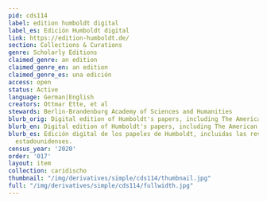 ```yaml
---
pid: cds114
label: edition humboldt digital
label_es: Edición Humboldt digital
link: https://edition-humboldt.de/
section: Collections & Curations
genre: Scholarly Editions
claimed_genre: an edition
claimed_genre_en: an edition
claimed_genre_es: una edición
access: open
status: Active
language: German|English
creators: Ottmar Ette, et al
stewards: Berlin-Brandenburg Academy of Sciences and Humanities
blurb_orig: Digital edition of Humboldt's papers, including The American Travel Journals.
blurb_en: Digital edition of Humboldt's papers, including The American Travel Journals.
blurb_es: Edición digital de los papeles de Humboldt, incluidas las revistas de viajes
  estadounidenses.
census_year: '2020'
order: '017'
layout: item
collection: caridischo
thumbnail: "/img/derivatives/simple/cds114/thumbnail.jpg"
full: "/img/derivatives/simple/cds114/fullwidth.jpg"
---
```


